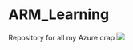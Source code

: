 # ARM_Learning
Repository for all my Azure crap
<a href="https://portal.azure.com/#create/Microsoft.Template/uri/https%3A%2F%2Fraw.githubusercontent.com%2Fsamminnes%2FARM_Learning%2F1VM_2NIC_LB.json.json" target="_blank">
    <img src="http://azuredeploy.net/deploybutton.png"/>
</a>
